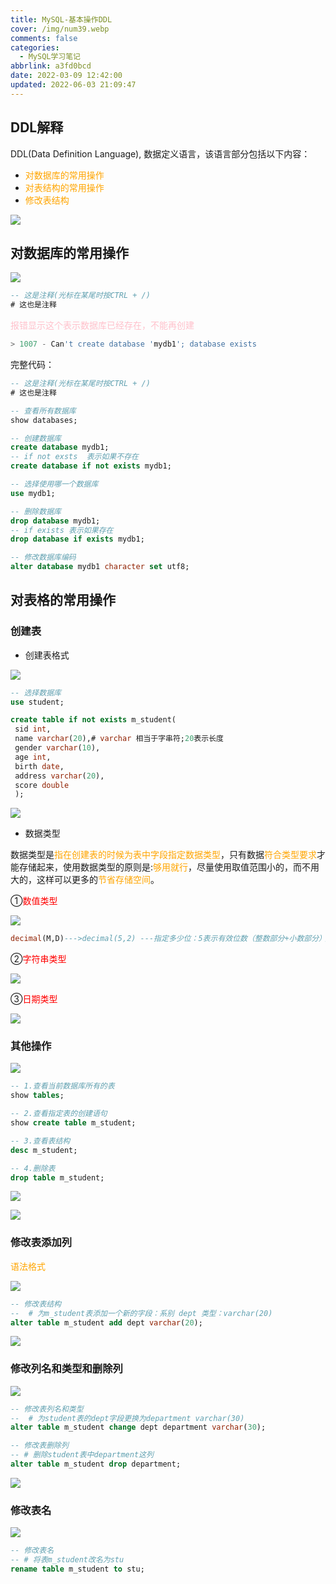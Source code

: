 ```yaml
---
title: MySQL-基本操作DDL
cover: /img/num39.webp
comments: false
categories:
  - MySQL学习笔记
abbrlink: a3fd0bcd
date: 2022-03-09 12:42:00
updated: 2022-06-03 21:09:47
---
```

## DDL解释

DDL(Data Definition Language), 数据定义语言，该语言部分包括以下内容：

- <font color='orange'>对数据库的常用操作</font>
- <font color='orange'>对表结构的常用操作</font>
- <font color='orange'>修改表结构</font>

![](https://image-1309791158.cos.ap-guangzhou.myqcloud.com/%E5%85%B6%E4%BB%96%2Fb2Rly8.png)

## 对数据库的常用操作

![](https://image-1309791158.cos.ap-guangzhou.myqcloud.com/%E5%85%B6%E4%BB%96%2Fb2Wn74.png)

```sql
-- 这是注释(光标在某尾时按CTRL + /)
# 这也是注释
```

<font color='pink'>报错显示这个表示数据库已经存在，不能再创建</font>

```sql
> 1007 - Can't create database 'mydb1'; database exists
```

完整代码：

 
```sql
-- 这是注释(光标在某尾时按CTRL + /)
# 这也是注释

-- 查看所有数据库
show databases;

-- 创建数据库
create database mydb1;
-- if not exsts  表示如果不存在
create database if not exists mydb1;

-- 选择使用哪一个数据库
use mydb1;

-- 删除数据库
drop database mydb1;
-- if exists 表示如果存在 
drop database if exists mydb1;

-- 修改数据库编码
alter database mydb1 character set utf8;
```
 


## 对表格的常用操作
### 创建表

- 创建表格式

![](https://image-1309791158.cos.ap-guangzhou.myqcloud.com/%E5%85%B6%E4%BB%96%2Fb2HNHx.png)

 
```sql
-- 选择数据库
use student;

create table if not exists m_student(
 sid int,
 name varchar(20),# varchar 相当于字串符;20表示长度
 gender varchar(10),
 age int,
 birth date,
 address varchar(20),
 score double
 );
```
 

![](https://image-1309791158.cos.ap-guangzhou.myqcloud.com/%E5%85%B6%E4%BB%96%2Fb2OtzD.png)

- 数据类型

数据类型是<font color='orange'>指在创建表的时候为表中字段指定数据类型</font>，只有数据<font color='orange'>符合类型要求</font>才能存储起来，使用数据类型的原则是:<font color='orange'>够用就行</font>，尽量使用取值范围小的，而不用大的，这样可以更多的<font color='orange'>节省存储空间</font>。

①<font color='red'>数值类型</font>

![](https://image-1309791158.cos.ap-guangzhou.myqcloud.com/%E5%85%B6%E4%BB%96%2Fb2jKER.png)

```sql
decimal(M,D)--->decimal(5,2) ---指定多少位：5表示有效位数（整数部分+小数部分）；2表示小数点后的位数
```

②<font color='red'>字符串类型</font>

![](https://image-1309791158.cos.ap-guangzhou.myqcloud.com/%E5%85%B6%E4%BB%96%2FbRSMLD.png)

③<font color='red'>日期类型</font>

![](https://image-1309791158.cos.ap-guangzhou.myqcloud.com/%E5%85%B6%E4%BB%96%2FbRpd91.png)


### 其他操作

![](https://image-1309791158.cos.ap-guangzhou.myqcloud.com/%E5%85%B6%E4%BB%96%2FbR938I.png)

 
```sql
-- 1.查看当前数据库所有的表
show tables;

-- 2.查看指定表的创建语句
show create table m_student;

-- 3.查看表结构
desc m_student;

-- 4.删除表
drop table m_student;
```
 

![](https://image-1309791158.cos.ap-guangzhou.myqcloud.com/%E5%85%B6%E4%BB%96%2FbRCYWR.png)

![](https://image-1309791158.cos.ap-guangzhou.myqcloud.com/%E5%85%B6%E4%BB%96%2FbRCWOf.png)


### 修改表添加列

<font color='orange'>语法格式</font>

![](https://image-1309791158.cos.ap-guangzhou.myqcloud.com/%E5%85%B6%E4%BB%96%2FbRPOCd.png)

```sql
-- 修改表结构
--  # 为m_student表添加一个新的字段：系别 dept 类型：varchar(20)
alter table m_student add dept varchar(20);
```

![](https://image-1309791158.cos.ap-guangzhou.myqcloud.com/%E5%85%B6%E4%BB%96%2FbRkq5F.png)

### 修改列名和类型和删除列

![](https://image-1309791158.cos.ap-guangzhou.myqcloud.com/%E5%85%B6%E4%BB%96%2FbRkPpj.png)

```sql
-- 修改表列名和类型
--  # 为student表的dept字段更换为department varchar(30)
alter table m_student change dept department varchar(30);

-- 修改表删除列
-- # 删除student表中department这列
alter table m_student drop department;
```

![](https://image-1309791158.cos.ap-guangzhou.myqcloud.com/%E5%85%B6%E4%BB%96%2FbRAkPe.png)

 ### 修改表名

![](https://image-1309791158.cos.ap-guangzhou.myqcloud.com/%E5%85%B6%E4%BB%96%2FbRm0gg.png)

```sql
-- 修改表名
-- # 将表m_student改名为stu
rename table m_student to stu;
```
